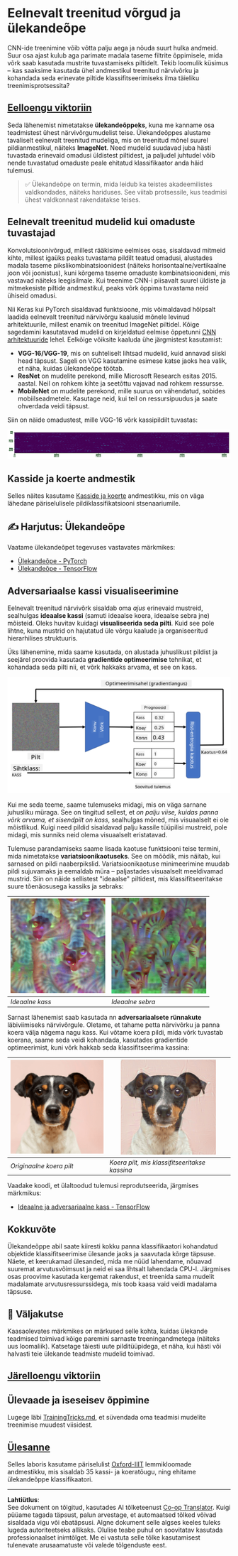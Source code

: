 <!--
CO_OP_TRANSLATOR_METADATA:
{
  "original_hash": "178c0b5ee5395733eb18aec51e71a0a9",
  "translation_date": "2025-10-11T11:20:09+00:00",
  "source_file": "lessons/4-ComputerVision/08-TransferLearning/README.md",
  "language_code": "et"
}
-->
# Eelnevalt treenitud võrgud ja ülekandeõpe

CNN-ide treenimine võib võtta palju aega ja nõuda suurt hulka andmeid. Suur osa ajast kulub aga parimate madala taseme filtrite õppimisele, mida võrk saab kasutada mustrite tuvastamiseks piltidelt. Tekib loomulik küsimus – kas saaksime kasutada ühel andmestikul treenitud närvivõrku ja kohandada seda erinevate piltide klassifitseerimiseks ilma täieliku treenimisprotsessita?

## [Eelloengu viktoriin](https://ff-quizzes.netlify.app/en/ai/quiz/15)

Seda lähenemist nimetatakse **ülekandeõppeks**, kuna me kanname osa teadmistest ühest närvivõrgumudelist teise. Ülekandeõppes alustame tavaliselt eelnevalt treenitud mudeliga, mis on treenitud mõnel suurel pildianmestikul, näiteks **ImageNet**. Need mudelid suudavad juba hästi tuvastada erinevaid omadusi üldistest piltidest, ja paljudel juhtudel võib nende tuvastatud omaduste peale ehitatud klassifikaator anda häid tulemusi.

> ✅ Ülekandeõpe on termin, mida leidub ka teistes akadeemilistes valdkondades, näiteks hariduses. See viitab protsessile, kus teadmisi ühest valdkonnast rakendatakse teises.

## Eelnevalt treenitud mudelid kui omaduste tuvastajad

Konvolutsioonivõrgud, millest rääkisime eelmises osas, sisaldavad mitmeid kihte, millest igaüks peaks tuvastama pildilt teatud omadusi, alustades madala taseme pikslikombinatsioonidest (näiteks horisontaalne/vertikaalne joon või joonistus), kuni kõrgema taseme omaduste kombinatsioonideni, mis vastavad näiteks leegisilmale. Kui treenime CNN-i piisavalt suurel üldiste ja mitmekesiste piltide andmestikul, peaks võrk õppima tuvastama neid ühiseid omadusi.

Nii Keras kui PyTorch sisaldavad funktsioone, mis võimaldavad hõlpsalt laadida eelnevalt treenitud närvivõrgu kaalusid mõnele levinud arhitektuurile, millest enamik on treenitud ImageNet piltidel. Kõige sagedamini kasutatavad mudelid on kirjeldatud eelmise õppetunni [CNN arhitektuuride](../07-ConvNets/CNN_Architectures.md) lehel. Eelkõige võiksite kaaluda ühe järgmistest kasutamist:

* **VGG-16/VGG-19**, mis on suhteliselt lihtsad mudelid, kuid annavad siiski head täpsust. Sageli on VGG kasutamine esimese katse jaoks hea valik, et näha, kuidas ülekandeõpe töötab.
* **ResNet** on mudelite perekond, mille Microsoft Research esitas 2015. aastal. Neil on rohkem kihte ja seetõttu vajavad nad rohkem ressursse.
* **MobileNet** on mudelite perekond, mille suurus on vähendatud, sobides mobiilseadmetele. Kasutage neid, kui teil on ressursipuudus ja saate ohverdada veidi täpsust.

Siin on näide omadustest, mille VGG-16 võrk kassipildilt tuvastas:

![VGG-16 tuvastatud omadused](../../../../../translated_images/features.6291f9c7ba3a0b951af88fc9864632b9115365410765680680d30c927dd67354.et.png)

## Kasside ja koerte andmestik

Selles näites kasutame [Kasside ja koerte](https://www.microsoft.com/download/details.aspx?id=54765&WT.mc_id=academic-77998-cacaste) andmestikku, mis on väga lähedane päriselulisele pildiklassifikatsiooni stsenaariumile.

## ✍️ Harjutus: Ülekandeõpe

Vaatame ülekandeõpet tegevuses vastavates märkmikes:

* [Ülekandeõpe - PyTorch](TransferLearningPyTorch.ipynb)
* [Ülekandeõpe - TensorFlow](TransferLearningTF.ipynb)

## Adversariaalse kassi visualiseerimine

Eelnevalt treenitud närvivõrk sisaldab oma *ajus* erinevaid mustreid, sealhulgas **ideaalse kassi** (samuti ideaalse koera, ideaalse sebra jne) mõisteid. Oleks huvitav kuidagi **visualiseerida seda pilti**. Kuid see pole lihtne, kuna mustrid on hajutatud üle võrgu kaalude ja organiseeritud hierarhilises struktuuris.

Üks lähenemine, mida saame kasutada, on alustada juhuslikust pildist ja seejärel proovida kasutada **gradientide optimeerimise** tehnikat, et kohandada seda pilti nii, et võrk hakkaks arvama, et see on kass.

![Pildi optimeerimise tsükkel](../../../../../translated_images/ideal-cat-loop.999fbb8ff306e044f997032f4eef9152b453e6a990e449bbfb107de2493cc37e.et.png)

Kui me seda teeme, saame tulemuseks midagi, mis on väga sarnane juhusliku müraga. See on tingitud sellest, et *on palju viise, kuidas panna võrk arvama, et sisendpilt on kass*, sealhulgas mõned, mis visuaalselt ei ole mõistlikud. Kuigi need pildid sisaldavad palju kassile tüüpilisi mustreid, pole midagi, mis sunniks neid olema visuaalselt eristatavad.

Tulemuse parandamiseks saame lisada kaotuse funktsiooni teise termini, mida nimetatakse **variatsioonikaotuseks**. See on mõõdik, mis näitab, kui sarnased on pildi naaberpikslid. Variatsioonikaotuse minimeerimine muudab pildi sujuvamaks ja eemaldab müra – paljastades visuaalselt meeldivamad mustrid. Siin on näide sellistest "ideaalse" piltidest, mis klassifitseeritakse suure tõenäosusega kassiks ja sebraks:

![Ideaalne kass](../../../../../translated_images/ideal-cat.203dd4597643d6b0bd73038b87f9c0464322725e3a06ab145d25d4a861c70592.et.png) | ![Ideaalne sebra](../../../../../translated_images/ideal-zebra.7f70e8b54ee15a7a314000bb5df38a6cfe086ea04d60df4d3ef313d046b98a2b.et.png)
-----|-----
 *Ideaalne kass* | *Ideaalne sebra*

Sarnast lähenemist saab kasutada nn **adversariaalsete rünnakute** läbiviimiseks närvivõrgule. Oletame, et tahame petta närvivõrku ja panna koera välja nägema nagu kass. Kui võtame koera pildi, mida võrk tuvastab koerana, saame seda veidi kohandada, kasutades gradientide optimeerimist, kuni võrk hakkab seda klassifitseerima kassina:

![Koera pilt](../../../../../translated_images/original-dog.8f68a67d2fe0911f33041c0f7fce8aa4ea919f9d3917ec4b468298522aeb6356.et.png) | ![Koera pilt, mis klassifitseeritakse kassina](../../../../../translated_images/adversarial-dog.d9fc7773b0142b89752539bfbf884118de845b3851c5162146ea0b8809fc820f.et.png)
-----|-----
*Originaalne koera pilt* | *Koera pilt, mis klassifitseeritakse kassina*

Vaadake koodi, et ülaltoodud tulemusi reprodutseerida, järgmises märkmikus:

* [Ideaalne ja adversariaalne kass - TensorFlow](AdversarialCat_TF.ipynb)

## Kokkuvõte

Ülekandeõppe abil saate kiiresti kokku panna klassifikaatori kohandatud objektide klassifitseerimise ülesande jaoks ja saavutada kõrge täpsuse. Näete, et keerukamad ülesanded, mida me nüüd lahendame, nõuavad suuremat arvutusvõimsust ja neid ei saa lihtsalt lahendada CPU-l. Järgmises osas proovime kasutada kergemat rakendust, et treenida sama mudelit madalamate arvutusressurssidega, mis toob kaasa vaid veidi madalama täpsuse.

## 🚀 Väljakutse

Kaasaolevates märkmikes on märkused selle kohta, kuidas ülekande teadmised toimivad kõige paremini sarnaste treeningandmetega (näiteks uus loomaliik). Katsetage täiesti uute pilditüüpidega, et näha, kui hästi või halvasti teie ülekande teadmiste mudelid toimivad.

## [Järelloengu viktoriin](https://ff-quizzes.netlify.app/en/ai/quiz/16)

## Ülevaade ja iseseisev õppimine

Lugege läbi [TrainingTricks.md](TrainingTricks.md), et süvendada oma teadmisi mudelite treenimise muudest viisidest.

## [Ülesanne](lab/README.md)

Selles laboris kasutame päriselulist [Oxford-IIIT](https://www.robots.ox.ac.uk/~vgg/data/pets/) lemmikloomade andmestikku, mis sisaldab 35 kassi- ja koeratõugu, ning ehitame ülekandeõppe klassifikaatori.

---

**Lahtiütlus**:  
See dokument on tõlgitud, kasutades AI tõlketeenust [Co-op Translator](https://github.com/Azure/co-op-translator). Kuigi püüame tagada täpsust, palun arvestage, et automaatsed tõlked võivad sisaldada vigu või ebatäpsusi. Algne dokument selle algses keeles tuleks lugeda autoriteetseks allikaks. Olulise teabe puhul on soovitatav kasutada professionaalset inimtõlget. Me ei vastuta selle tõlke kasutamisest tulenevate arusaamatuste või valede tõlgenduste eest.